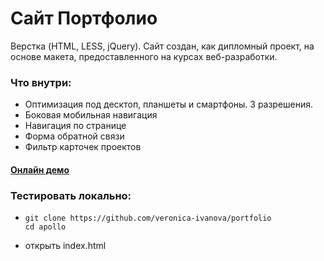 
# Cайт Портфолио
Верстка (HTML, LESS, jQuery). Сайт создан, как дипломный проект, на основе макета, предоставленного на курсах веб-разработки. 

### Что внутри:
- Оптимизация под десктоп, планшеты и смартфоны. 3 разрешения.
- Боковая мобильная навигация
- Навигация по странице
- Форма обратной связи
- Фильтр карточек проектов

#### [Онлайн демо](https://veronica-ivanova.github.io/portfolio/)

### Тестировать локально:
- ```
  git clone https://github.com/veronica-ivanova/portfolio
  cd apollo
  ```
- открыть index.html

